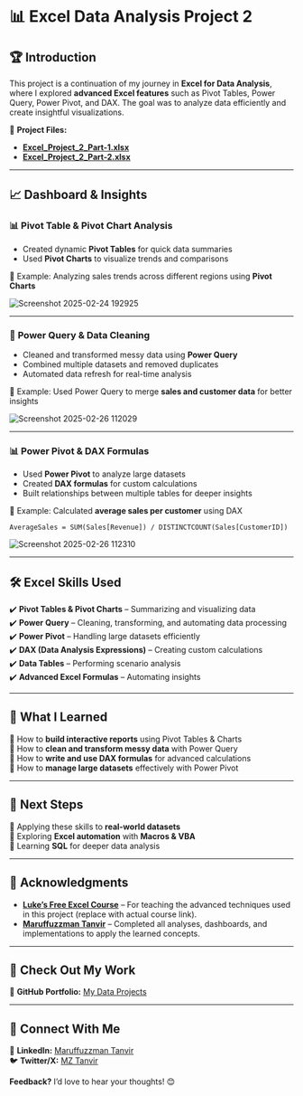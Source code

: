 # 📊 **Excel Data Analysis Project 2**  

## 🏆 **Introduction**  

This project is a continuation of my journey in **Excel for Data Analysis**, where I explored **advanced Excel features** such as Pivot Tables, Power Query, Power Pivot, and DAX. The goal was to analyze data efficiently and create insightful visualizations.  

📂 **Project Files:**  
- **[Excel_Project_2_Part-1.xlsx](https://github.com/MZT49/Excel-Data-Analysis-Project-2/blob/main/Excel-Data-Analysis-Project-2/Excel_Project_2_part-1.xlsx)**  
- **[Excel_Project_2_Part-2.xlsx](https://github.com/MZT49/Excel-Data-Analysis-Project-2/blob/main/Excel-Data-Analysis-Project-2/Excel_Project_2_part-2.xlsx)**  

---

## 📈 **Dashboard & Insights**  

### 📊 **Pivot Table & Pivot Chart Analysis**  
- Created dynamic **Pivot Tables** for quick data summaries  
- Used **Pivot Charts** to visualize trends and comparisons  

🔹 Example: Analyzing sales trends across different regions using **Pivot Charts**  

![Screenshot 2025-02-24 192925](https://github.com/user-attachments/assets/3b3f7ea7-bfd3-4ef4-85d6-1830a33c5376)
  

---

### 🔄 **Power Query & Data Cleaning**  
- Cleaned and transformed messy data using **Power Query**  
- Combined multiple datasets and removed duplicates  
- Automated data refresh for real-time analysis  

🔹 Example: Used Power Query to merge **sales and customer data** for better insights  

![Screenshot 2025-02-26 112029](https://github.com/user-attachments/assets/c3394038-f6b5-40af-862a-72b97f81390f)

  

---

### 📊 **Power Pivot & DAX Formulas**  
- Used **Power Pivot** to analyze large datasets  
- Created **DAX formulas** for custom calculations  
- Built relationships between multiple tables for deeper insights  

🔹 Example: Calculated **average sales per customer** using DAX  

```dax
AverageSales = SUM(Sales[Revenue]) / DISTINCTCOUNT(Sales[CustomerID])
```
![Screenshot 2025-02-26 112310](https://github.com/user-attachments/assets/4e74ff37-3590-4c41-95b6-9ac265af81dd)

---

## 🛠 **Excel Skills Used**  
✔️ **Pivot Tables & Pivot Charts** – Summarizing and visualizing data  
✔️ **Power Query** – Cleaning, transforming, and automating data processing  
✔️ **Power Pivot** – Handling large datasets efficiently  
✔️ **DAX (Data Analysis Expressions)** – Creating custom calculations  
✔️ **Data Tables** – Performing scenario analysis  
✔️ **Advanced Excel Formulas** – Automating insights  

---

## 🎯 **What I Learned**  
🔹 How to **build interactive reports** using Pivot Tables & Charts  
🔹 How to **clean and transform messy data** with Power Query  
🔹 How to **write and use DAX formulas** for advanced calculations  
🔹 How to **manage large datasets** effectively with Power Pivot  

---

## 🚀 **Next Steps**  
🔹 Applying these skills to **real-world datasets**  
🔹 Exploring **Excel automation** with **Macros & VBA**  
🔹 Learning **SQL** for deeper data analysis  

---

## 🙏 **Acknowledgments**  
- **[Luke’s Free Excel Course](https://youtu.be/pCJ15nGFgVg?si=YK5_NFA6ZtJE_DEh)** – For teaching the advanced techniques used in this project (replace with actual course link).  
- **[Maruffuzzman Tanvir](www.linkedin.com/in/maruffuzzmantanvir)** – Completed all analyses, dashboards, and implementations to apply the learned concepts.  

---

## 📂 **Check Out My Work**  
🔗 **GitHub Portfolio:** [My Data Projects](https://github.com/MZT49/Excel-Data-Analysis-Project)  

---

## 🤝 **Connect With Me**  
💼 **LinkedIn:** [Maruffuzzman Tanvir](www.linkedin.com/in/maruffuzzmantanvir)  
🐦 **Twitter/X:** [MZ Tanvir](https://x.com/maruffuzzman)  

**Feedback?** I’d love to hear your thoughts! 😊  
